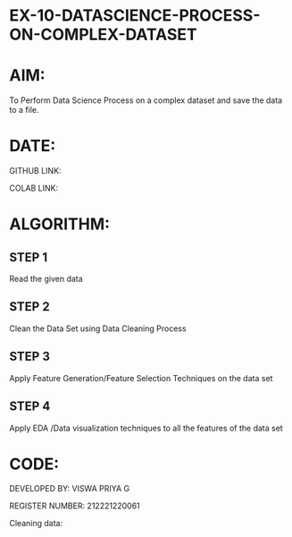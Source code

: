 # EX-10-DATASCIENCE-PROCESS-ON-COMPLEX-DATASET

# AIM:
To Perform Data Science Process on a complex dataset and save the data to a file.

# DATE:

GITHUB LINK:

COLAB LINK:

# ALGORITHM:

## STEP 1 

Read the given data

## STEP 2 

Clean the Data Set using Data Cleaning Process 

## STEP 3 

Apply Feature Generation/Feature Selection Techniques on the data set 

## STEP 4 

Apply EDA /Data visualization techniques to all the features of the data set

# CODE:

DEVELOPED BY: VISWA PRIYA G

REGISTER NUMBER: 212221220061

Cleaning data:


